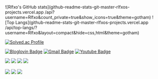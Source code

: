 <div align=left>
  
![Rlfxo's GitHub stats](github-readme-stats-git-master-rlfxos-projects.vercel.app
/api?username=Rlfxo&count_private=true&show_icons=true&theme=gotham)
![Top Langs](github-readme-stats-git-master-rlfxos-projects.vercel.app
/api/top-langs/?username=Rlfxo&layout=compact&hide=css,html&theme=gotham)

 [![Solved.ac Profile](http://mazassumnida.wtf/api/v2/generate_badge?boj=yskl7137)](https://solved.ac/yskl7137)
 <br/>

 [![Bloglovin Badge](http://img.shields.io/badge/-blog-181717?style=flat&&logo=github&link=https://rlfxo.github.io/)](https://rlfxo.github.io/)
 [![Gmail Badge](https://img.shields.io/badge/Gmail-d14836?style=flat-square&logo=Gmail&logoColor=white&link=mailto:yskl7137@gmail.com)](mailto:yskl7137@gmail.com)
 [![Youtube Badge](https://img.shields.io/badge/Youtube-FF0000?style=flat-square&logo=youtube&logoColor=white&link=https://www.youtube.com/)]( https://www.youtube.com/)

 <img src="https://img.shields.io/badge/stmicroelectronics-03234B?style=flat&logo=stmicroelectronics&logoColor=white"/>
 <img src="https://img.shields.io/badge/nordicsemiconductor-00A9CE?style=flat&logo=nordicsemiconductor&logoColor=white"/>
 <img src="https://img.shields.io/badge/arduino-00878F?style=flat&logo=arduino&logoColor=white"/>
 <img src="https://img.shields.io/badge/espressif-E7352C?style=flat&logo=espressif&logoColor=white"/>
 <br/><br/>
 
 <img src="https://img.shields.io/badge/c lang-A8B9CC?style=flat&logo=c&logoColor=white"/>
 <img src="https://img.shields.io/badge/rust-000000?style=flat&logo=rust&logoColor=white"/>
 <img src="https://img.shields.io/badge/go-00ADD8?style=flat&logo=go&logoColor=white"/>
 <br/><br/>
 
</div>
